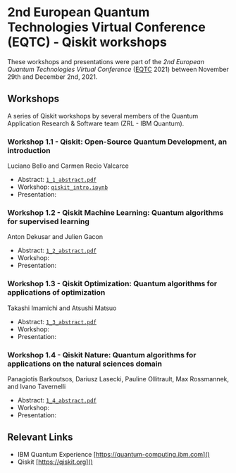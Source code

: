# 2nd European Quantum Technologies Virtual Conference (EQTC) - Qiskit workshops

These workshops and presentations were part of the *2nd European Quantum Technologies Virtual Conference* ([EQTC](https://www.eqtc.org/) 2021) between November 29th and December 2nd, 2021. 

## Workshops

A series of Qiskit workshops by several members of the Quantum Application Research & Software team (ZRL - IBM Quantum).

### Workshop 1.1 - Qiskit: Open-Source Quantum Development, an introduction

Luciano Bello and Carmen Recio Valcarce

* Abstract: [`1_1_abstract.pdf`](1_1_abstract.pdf)
* Workshop: [`qiskit_intro.ipynb`](qiskit_intro.ipynb)
* Presentation:

### Workshop 1.2 - Qiskit Machine Learning: Quantum algorithms for supervised learning

Anton Dekusar and Julien Gacon

* Abstract: [`1_2_abstract.pdf`](1_2_abstract.pdf)
* Workshop: 
* Presentation:

### Workshop 1.3 - Qiskit Optimization: Quantum algorithms for applications of optimization

Takashi Imamichi and Atsushi Matsuo

* Abstract: [`1_3_abstract.pdf`](1_3_abstract.pdf)
* Workshop: 
* Presentation:

### Workshop 1.4 - Qiskit Nature: Quantum algorithms for applications on the natural sciences domain

Panagiotis Barkoutsos, Dariusz Lasecki, Pauline Ollitrault,
Max Rossmannek, and Ivano Tavernelli

* Abstract: [`1_4_abstract.pdf`](1_4_abstract.pdf)
* Workshop: 
* Presentation:


## Relevant Links
 - IBM Quantum Experience [https://quantum-computing.ibm.com]()
 - Qiskit [https://qiskit.org]()
